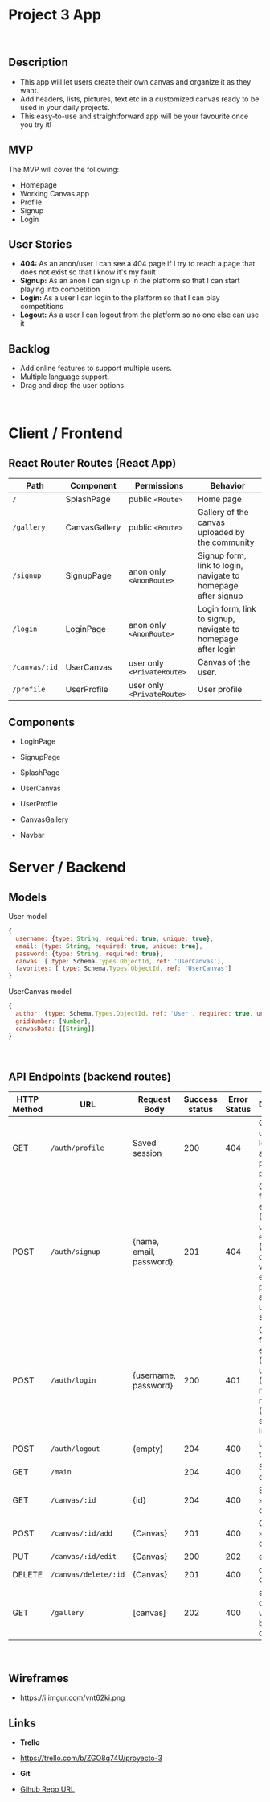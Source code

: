 # Project 3 App
<br>

## Description
-   This app will let users create their own canvas and organize it as they want.
-   Add headers, lists, pictures, text etc in a customized canvas ready to be used in your daily projects.
-   This easy-to-use and straightforward app will be your favourite once you try it!

## MVP
The MVP will cover the following:

-   Homepage
-   Working Canvas app
-   Profile
-   Signup
-   Login

## User Stories

-  **404:** As an anon/user I can see a 404 page if I try to reach a page that does not exist so that I know it's my fault
-  **Signup:** As an anon I can sign up in the platform so that I can start playing into competition
-  **Login:** As a user I can login to the platform so that I can play competitions
-  **Logout:** As a user I can logout from the platform so no one else can use it

## Backlog
-  Add online features to support multiple users.
-  Multiple language support.
-  Drag and drop the user options.

<br>


# Client / Frontend

## React Router Routes (React App)
| Path                      | Component            | Permissions                 | Behavior                                                     |
| ------------------------- | -------------------- | --------------------------- | ------------------------------------------------------------ |
| `/`                       | SplashPage           | public `<Route>`            | Home page                                                    |
| `/gallery`                | CanvasGallery        | public `<Route>`  | Gallery of the canvas uploaded by the community              |
| `/signup`                 | SignupPage           | anon only  `<AnonRoute>`    | Signup form, link to login, navigate to homepage after signup|
| `/login`                  | LoginPage            | anon only `<AnonRoute>`     | Login form, link to signup, navigate to homepage after login |
| `/canvas/:id`             | UserCanvas           | user only `<PrivateRoute>`  | Canvas of the user.                                          |
| `/profile`                | UserProfile          | user only `<PrivateRoute>`  | User profile                                                 |



## Components

- LoginPage

- SignupPage

- SplashPage

- UserCanvas

- UserProfile

- CanvasGallery

- Navbar



# Server / Backend


## Models

User model

```javascript
{
  username: {type: String, required: true, unique: true},
  email: {type: String, required: true, unique: true},
  password: {type: String, required: true},
  canvas: [ type: Schema.Types.ObjectId, ref: 'UserCanvas'],
  favorites: [ type: Schema.Types.ObjectId, ref: 'UserCanvas']
}
```

UserCanvas model

```javascript
{
  author: {type: Schema.Types.ObjectId, ref: 'User', required: true, unique: true},
  gridNumber: [Number],
  canvasData: [[String]]
}
```

<br>


## API Endpoints (backend routes)

| HTTP Method | URL                         | Request Body                 | Success status | Error Status | Description                                                  |
| ----------- | --------------------------- | ---------------------------- | -------------- | ------------ | ------------------------------------------------------------ |
| GET         | `/auth/profile    `           | Saved session                | 200            | 404          | Check if user is logged in and return profile page           |
| POST        | `/auth/signup`                | {name, email, password}      | 201            | 404          | Checks if fields not empty (422) and user not exists (409), then create user with encrypted password, and store user in session |
| POST        | `/auth/login`                 | {username, password}         | 200            | 401          | Checks if fields not empty (422), if user exists (404), and if password matches (404), then stores user in session |
| POST        | `/auth/logout`                | (empty)                      | 204            | 400          | Logs out the user                                            |
| GET         | `/main        `                |                              |      204          | 400          | Show your canvas   |
| GET         | `/canvas/:id`            | {id}                         |        204        |        400      | Show specific canvas              |
| POST        | `/canvas/:id/add` | {Canvas}                           | 201            | 400          | Create and save a new canvas                     |
| PUT         | `/canvas/:id/edit`       |    {Canvas}     | 200            | 202          | edit canvas                |
| DELETE      | `/canvas/delete/:id`     | {Canvas}                         | 201            | 400          | delete canvas                                     |
| GET         | `/gallery`                    |      [canvas]                     |   202             | 400          | show canvas uploaded by the community      |                                       |


<br>


## Wireframes
- https://i.imgur.com/vnt62ki.png

## Links
- **Trello**
- https://trello.com/b/ZGO8q74U/proyecto-3

- **Git**

- [Gihub Repo URL](https://github.com/AndreuSCK/project-3/)
